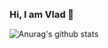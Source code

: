 ### Hi, I am Vlad 👋

![Anurag's github stats](https://github-readme-stats.vercel.app/api?username=anuraghazra&show_icons=true&theme=radical)
